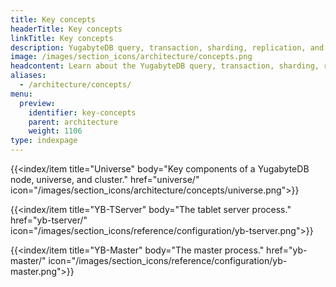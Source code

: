 ```yaml
---
title: Key concepts
headerTitle: Key concepts
linkTitle: Key concepts
description: YugabyteDB query, transaction, sharding, replication, and persistence layers.
image: /images/section_icons/architecture/concepts.png
headcontent: Learn about the YugabyteDB query, transaction, sharding, replication, and persistence layers.
aliases:
  - /architecture/concepts/
menu:
  preview:
    identifier: key-concepts
    parent: architecture
    weight: 1106
type: indexpage
---
```

<div class="row">

  {{<index/item
    title="Universe"
    body="Key components of a YugabyteDB node, universe, and cluster."
    href="universe/"
    icon="/images/section_icons/architecture/concepts/universe.png">}}

  {{<index/item
    title="YB-TServer"
    body="The tablet server process."
    href="yb-tserver/"
    icon="/images/section_icons/reference/configuration/yb-tserver.png">}}

  {{<index/item
    title="YB-Master"
    body="The master process."
    href="yb-master/"
    icon="/images/section_icons/reference/configuration/yb-master.png">}}

</div>
